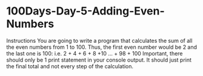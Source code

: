 # 100Days-Day-5-Adding-Even-Numbers
Instructions  You are going to write a program that calculates the sum of all the even numbers from 1 to 100. Thus, the first even number would be 2 and the last one is 100:  i.e. 2 + 4 + 6 + 8 +10 ... + 98 + 100  Important, there should only be 1 print statement in your console output. It should just print the final total and not every step of the calculation.

